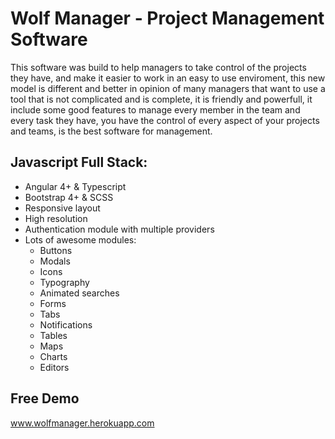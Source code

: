 # Wolf Manager - Project Management Software

This software was build to help managers to take control of the projects they have, and
make it easier to work in an easy to use enviroment, this new model is different and better in opinion of many managers that want to use a tool that is not complicated and is complete, it is friendly and powerfull, it include some good features to manage every member in the team and every task they have, you have the control of every aspect of your projects and teams, is the best software for management.

## Javascript Full Stack:

- Angular 4+ & Typescript
- Bootstrap 4+ & SCSS
- Responsive layout
- High resolution
- Authentication module with multiple providers
- Lots of awesome modules:
  - Buttons
  - Modals
  - Icons
  - Typography
  - Animated searches
  - Forms
  - Tabs
  - Notifications
  - Tables
  - Maps
  - Charts
  - Editors

## Free Demo

<a target="_blank" href="http://akveo.com/ngx-admin/">www.wolfmanager.herokuapp.com</a>
